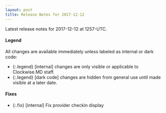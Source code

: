 ```yaml
---
layout: post
title: Release Notes for 2017-12-12
---
```


Latest release notes for 2017-12-12 at 1257-UTC.

<div class='legend' markdown='1'>

#### Legend

All changes are available immediately unless labeled as internal or dark code:

- {:.legend} [internal] changes are only visible or applicable to Clockwise.MD staff.
- {:.legend} [dark code] changes are hidden from general use until made visible at a later date.

</div>


<div class='fixes' markdown='1'>

#### Fixes

- {:.fix} [internal] Fix provider checkin display

</div>
